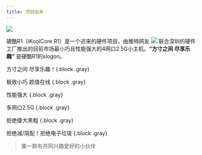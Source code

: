 ```yaml
---
title: 项目由来
---
```




![](https://yun.swimly.cn/source/ikoolcore/Banner_404.png)

硬酷R1（iKoolCore R1）是一个迟来的硬件项目，由推特网友 [![](https://img.shields.io/badge/Twitter-Jackeroo-blue)](https://twitter.com/isJackeroo) 联合深圳的硬件工厂推出的目前市场最小巧且性能强大的4网口2.5G小主机。**“方寸之间 尽享乐趣”** 是硬酷R1的slogon。

方寸之间 尽享乐趣！{.block .gray}

极致小巧 颜值在线 {.block .gray}

性能强大 {.block .gray}

多网口2.5G {.block .gray}

拒绝傻大黑粗 {.block .gray}

拒绝减/简配！拒绝电子垃圾 {.block .gray}

> 集一群有共同兴趣爱好的小伙伴

